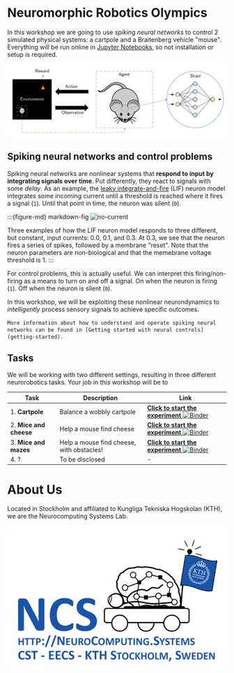 # Neuromorphic Robotics Olympics

In this workshop we are going to use *spiking neural networks* to control 2 simulated physical systems:
a cartpole and a Braitenberg vehicle "mouse".
Everything will be run online in [Jupyter Notebooks](https://jupyter.org/), so not installation or setup is required.

<p align="center">
<img src="https://github.com/ncskth/norse-rl/raw/master/book/images/EnvAgentBrain.png"/>
</p>

## Spiking neural networks and control problems

Spiking neural networks are nonlinear systems that **respond to input by integrating signals over time**. 
Put differently, they react to signals with some *delay*.
As an example, the [leaky integrate-and-fire](https://neuronaldynamics.epfl.ch/online/Ch1.S3.html) (LIF) neuron model integrates some incoming current until a threshold is reached where it fires a signal (`1`). Until that point in time, the neuron was silent (`0`).

:::{figure-md} markdown-fig
<img src="images/spikes.gif" alt="no-current" class="bg-primary mb-1" >

Three examples of how the LIF neuron model responds to three different, but constant, input currents: 0.0, 0.1, and 0.3. At 0.3, we see that the neuron fires a series of spikes, followed by a membrane "reset".
Note that the neuron parameters are non-biological and that the memebrane voltage threshold is 1.
:::

For control problems, this is actually useful. 
We can interpret this firing/non-firing as a means to turn on and off a signal. On when the neuron is firing (`1`). Off when the neuron is silent (`0`).

In this workshop, we will be exploiting these nonlinear neurondynamics to *intelligently* process sensory signals to achieve specific outcomes.

```{note}
More information about how to understand and operate spiking neural networks can be found in [Getting started with neural controls](getting-started).
```


## Tasks

We will be working with two different settings, resulting in three different neurorobotics tasks.
Your job in this workshop will be to 

|     Task      |    Description     |      Link      |
| ------------- | ------------------ | -------------- | 
| 1. **Cartpole**      |  Balance a wobbly cartpole | [**Click to start the experiment** ![Binder](https://mybinder.org/badge_logo.svg)](https://mybinder.org/v2/gh/ncskth/norse-rl/HEAD?filepath=book%2Fenv_cartpole.ipynb) |
| 2. **Mice and cheese** |  Help a mouse find cheese | [**Click to start the experiment** ![Binder](https://mybinder.org/badge_logo.svg)](https://mybinder.org/v2/gh/ncskth/norse-rl/HEAD?filepath=book%2Fenv_grid.ipynb) |
| 3. **Mice and mazes** |  Help a mouse find cheese, with obstacles! | [**Click to start the experiment** ![Binder](https://mybinder.org/badge_logo.svg)](https://mybinder.org/v2/gh/ncskth/norse-rl/HEAD?filepath=book%2Fenv_grid.ipynb) |
| 4. ? |  To be disclosed | - |

# About Us

Located in Stockholm and affiliated to Kungliga Tekniska Hogskolan (KTH), we are the Neurocomputing Systems Lab.

<p align="center">
<img src="https://github.com/ncskth/norse-rl/raw/master/book/images/ncs.png" width="500px"/>
</p>

